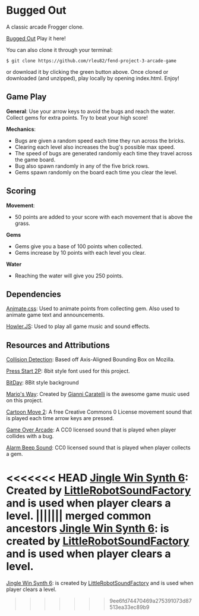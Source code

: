# **Bugged Out**
A classic arcade Frogger clone.

[Bugged Out](https://rleu82.github.io/fend-project-3-arcade-game/) Play it here!

You can also clone it through your terminal: 
```
$ git clone https://github.com/rleu82/fend-project-3-arcade-game
```
or download it by clicking the green button above. Once cloned or downloaded (and unzipped), play locally by opening index.html. Enjoy!

## Game Play
**General**: Use your arrow keys to avoid the bugs and reach the water. Collect gems for extra points. Try to beat your high score!

**Mechanics**:
* Bugs are given a random speed each time they run across the bricks. 
* Clearing each level also increases the bug's possible max speed. 
* The speed of bugs are generated randomly each time they travel across the game board.
* Bug also spawn randomly in any of the five brick rows.
* Gems spawn randomly on the board each time you clear the level. 

## Scoring
**Movement**: 
* 50 points are added to your score with each movement that is above the grass.

**Gems**
* Gems give you a base of 100 points when collected. 
* Gems increase by 10 points with each level you clear.

**Water**
* Reaching the water will give you 250 points.

## Dependencies
[Animate.css](https://daneden.github.io/animate.css/): Used to animate points from collecting gem. Also used to animate game text and announcements.

[Howler.JS](https://howlerjs.com/): Used to play all game music and sound effects.

## Resources and Attributions
[Collision Detection](https://developer.mozilla.org/en-US/docs/Games/Techniques/2D_collision_detection): Based off Axis-Aligned Bounding Box on Mozilla.

[Press Start 2P](https://fonts.google.com/specimen/Press+Start+2P): 8bit style font used for this project.

[BitDay](http://www.bitday.me/download/): 8Bit style background

[Mario's Way](https://freesound.org/people/xsgianni/sounds/388079/): Created by [Gianni Caratelli](gianni73@hotmail.com) is the awesome game music used on this project.

[Cartoon Move 2](https://freesound.org/people/andresix/sounds/245631/): A free Creative Commons 0 License movement sound that is played each time arrow keys are pressed.

[Game Over Arcade](https://freesound.org/people/myfox14/sounds/382310/): A CC0 licensed sound that is played when player collides with a bug.

[Alarm Beep Sound](https://freesound.org/people/Kodack/sounds/258020/): CC0 licensed sound that is played when player collects a gem.

<<<<<<< HEAD
[Jingle Win Synth 6](https://freesound.org/people/LittleRobotSoundFactory/sounds/274181/): Created  by [LittleRobotSoundFactory](https://freesound.org/people/LittleRobotSoundFactory/) and is used when player clears a level.
||||||| merged common ancestors
[Jingle Win Synth 6](https://freesound.org/people/LittleRobotSoundFactory/sounds/274181/): is created  by [LittleRobotSoundFactory](https://freesound.org/people/LittleRobotSoundFactory/) and is used when player clears a level.
=======
[Jingle Win Synth 6](https://freesound.org/people/LittleRobotSoundFactory/sounds/274181/): is created  by [LittleRobotSoundFactory](https://freesound.org/people/LittleRobotSoundFactory/) and is used when player clears a level.
>>>>>>> 9ee6fd74470469a275391073d87513ea33ec89b9
